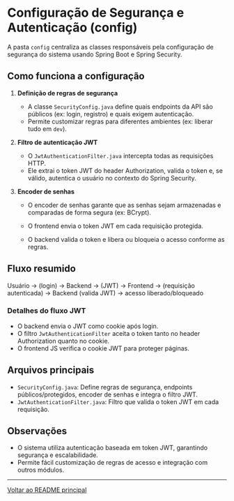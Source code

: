 
# Configuração de Segurança e Autenticação (config)

A pasta `config` centraliza as classes responsáveis pela configuração de segurança do sistema usando Spring Boot e Spring Security.

## Como funciona a configuração

1. **Definição de regras de segurança**
	- A classe `SecurityConfig.java` define quais endpoints da API são públicos (ex: login, registro) e quais exigem autenticação.
	- Permite customizar regras para diferentes ambientes (ex: liberar tudo em `dev`).

2. **Filtro de autenticação JWT**
	- O `JwtAuthenticationFilter.java` intercepta todas as requisições HTTP.
	- Ele extrai o token JWT do header Authorization, valida o token e, se válido, autentica o usuário no contexto do Spring Security.

3. **Encoder de senhas**
	- O encoder de senhas garante que as senhas sejam armazenadas e comparadas de forma segura (ex: BCrypt).

	- O frontend envia o token JWT em cada requisição protegida.
	- O backend valida o token e libera ou bloqueia o acesso conforme as regras.

## Fluxo resumido

Usuário → (login) → Backend → (JWT) → Frontend → (requisição autenticada) → Backend (valida JWT) → acesso liberado/bloqueado

### Detalhes do fluxo JWT
- O backend envia o JWT como cookie após login.
- O filtro `JwtAuthenticationFilter` aceita o token tanto no header Authorization quanto no cookie.
- O frontend JS verifica o cookie JWT para proteger páginas.

## Arquivos principais

- `SecurityConfig.java`: Define regras de segurança, endpoints públicos/protegidos, encoder de senhas e integra o filtro JWT.
- `JwtAuthenticationFilter.java`: Filtro que valida o token JWT em cada requisição.

## Observações
- O sistema utiliza autenticação baseada em token JWT, garantindo segurança e escalabilidade.
- Permite fácil customização de regras de acesso e integração com outros módulos.

---

[Voltar ao README principal](../../../../../../README.md)
